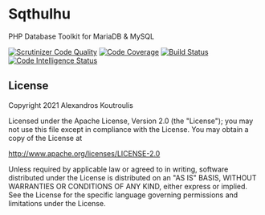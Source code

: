 # Sqthulhu

PHP Database Toolkit for MariaDB & MySQL

[![Scrutinizer Code Quality](https://scrutinizer-ci.com/g/MisterIcy/sqthulhu/badges/quality-score.png?b=main)](https://scrutinizer-ci.com/g/MisterIcy/sqthulhu/?branch=main)
[![Code Coverage](https://scrutinizer-ci.com/g/MisterIcy/sqthulhu/badges/coverage.png?b=main)](https://scrutinizer-ci.com/g/MisterIcy/sqthulhu/?branch=main)
[![Build Status](https://scrutinizer-ci.com/g/MisterIcy/sqthulhu/badges/build.png?b=main)](https://scrutinizer-ci.com/g/MisterIcy/sqthulhu/build-status/main)
[![Code Intelligence Status](https://scrutinizer-ci.com/g/MisterIcy/sqthulhu/badges/code-intelligence.svg?b=main)](https://scrutinizer-ci.com/code-intelligence)
## License

Copyright 2021 Alexandros Koutroulis

Licensed under the Apache License, Version 2.0 (the "License");
you may not use this file except in compliance with the License.
You may obtain a copy of the License at

http://www.apache.org/licenses/LICENSE-2.0

Unless required by applicable law or agreed to in writing, software
distributed under the License is distributed on an "AS IS" BASIS,
WITHOUT WARRANTIES OR CONDITIONS OF ANY KIND, either express or implied.
See the License for the specific language governing permissions and
limitations under the License.
